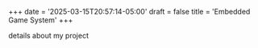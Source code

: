 +++
date = '2025-03-15T20:57:14-05:00'
draft = false
title = 'Embedded Game System'
+++

details about my project
